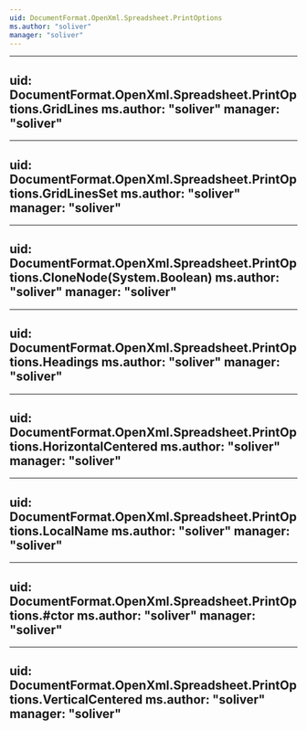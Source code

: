 ```yaml
---
uid: DocumentFormat.OpenXml.Spreadsheet.PrintOptions
ms.author: "soliver"
manager: "soliver"
---
```


---
uid: DocumentFormat.OpenXml.Spreadsheet.PrintOptions.GridLines
ms.author: "soliver"
manager: "soliver"
---

---
uid: DocumentFormat.OpenXml.Spreadsheet.PrintOptions.GridLinesSet
ms.author: "soliver"
manager: "soliver"
---

---
uid: DocumentFormat.OpenXml.Spreadsheet.PrintOptions.CloneNode(System.Boolean)
ms.author: "soliver"
manager: "soliver"
---

---
uid: DocumentFormat.OpenXml.Spreadsheet.PrintOptions.Headings
ms.author: "soliver"
manager: "soliver"
---

---
uid: DocumentFormat.OpenXml.Spreadsheet.PrintOptions.HorizontalCentered
ms.author: "soliver"
manager: "soliver"
---

---
uid: DocumentFormat.OpenXml.Spreadsheet.PrintOptions.LocalName
ms.author: "soliver"
manager: "soliver"
---

---
uid: DocumentFormat.OpenXml.Spreadsheet.PrintOptions.#ctor
ms.author: "soliver"
manager: "soliver"
---

---
uid: DocumentFormat.OpenXml.Spreadsheet.PrintOptions.VerticalCentered
ms.author: "soliver"
manager: "soliver"
---
